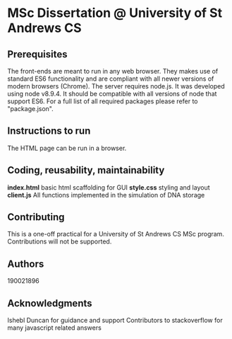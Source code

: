# MSc Dissertation @ University of St Andrews CS

## Prerequisites
The front-ends are meant to run in any web browser. They makes use of standard ES6 functionality and are compliant with all newer versions of modern browsers (Chrome).
The server requires node.js. It was developed using node v8.9.4. It should be compatible with all versions of node that support ES6.
For a full list of all required packages please refer to "package.json".

## Instructions to run
The HTML page can be run in a browser. 

## Coding, reusability, maintainability
**index.html** basic html scaffolding for GUI
**style.css** styling and layout 
**client.js** All functions implemented in the simulation of DNA storage

## Contributing
This is a one-off practical for a University of St Andrews CS MSc program. Contributions will not be supported.

## Authors
190021896

## Acknowledgments
Ishebl Duncan for guidance and support
Contributors to stackoverflow for many javascript related answers
